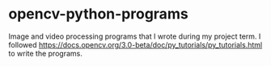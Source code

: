 # opencv-python-programs
Image and video processing programs that I wrote during my project term. I followed https://docs.opencv.org/3.0-beta/doc/py_tutorials/py_tutorials.html to write the programs. 
